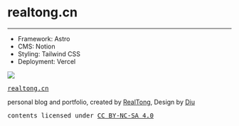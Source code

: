 
# realtong.cn

---
* Framework: Astro
* CMS: Notion
* Styling: Tailwind CSS
* Deployment: Vercel

<img src="./screen-shot/screenshot.png">

<samp><a href="https://realtong.cn" target="_blank" rel="noopener noreferrer">realtong.cn</a></samp>

personal blog and portfolio, created by [RealTong](https://github.com/RealTong), Design by [Diu](https://github.com/ddiu8081)

<samp>contents licensed under <a href='https://creativecommons.org/licenses/by-nc-sa/4.0/'>CC BY-NC-SA 4.0</a></samp>